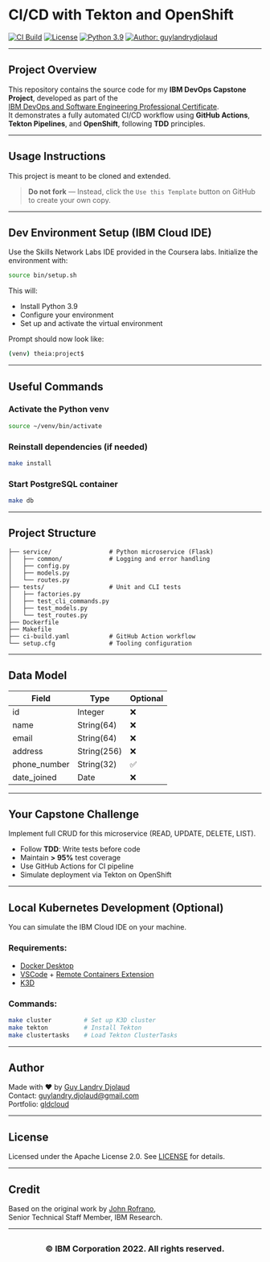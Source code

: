 # CI/CD with Tekton and OpenShift

[![CI Build](https://github.com/gld145/devops-capstone-project/actions/workflows/ci-build.yaml/badge.svg)](https://github.com/gld145/devops-capstone-project/actions)
[![License](https://img.shields.io/badge/License-Apache%202.0-blue.svg)](LICENSE)
[![Python 3.9](https://img.shields.io/badge/Python-3.9-green.svg)](https://www.python.org/downloads/release/python-390/)
[![Author: guylandrydjolaud](https://img.shields.io/badge/Author-guylandrydjolaud-orange)](https://github.com/guylandrydjolaud)

---

##  Project Overview

This repository contains the source code for my **IBM DevOps Capstone Project**, developed as part of the  
[IBM DevOps and Software Engineering Professional Certificate](https://www.coursera.org/professional-certificates/devops-and-software-engineering).  
It demonstrates a fully automated CI/CD workflow using **GitHub Actions**, **Tekton Pipelines**, and **OpenShift**, following **TDD** principles.

---

##  Usage Instructions

This project is meant to be cloned and extended.  
>  **Do not fork** — Instead, click the `Use this Template` button on GitHub to create your own copy.

---

##  Dev Environment Setup (IBM Cloud IDE)

Use the Skills Network Labs IDE provided in the Coursera labs. Initialize the environment with:

```bash
source bin/setup.sh
```

This will:
- Install Python 3.9
- Configure your environment
- Set up and activate the virtual environment

Prompt should now look like:
```bash
(venv) theia:project$
```

---

##  Useful Commands

### Activate the Python venv
```bash
source ~/venv/bin/activate
```

### Reinstall dependencies (if needed)
```bash
make install
```

### Start PostgreSQL container
```bash
make db
```

---

##  Project Structure

```text
├── service/                # Python microservice (Flask)
│   ├── common/             # Logging and error handling
│   ├── config.py
│   ├── models.py
│   └── routes.py
├── tests/                  # Unit and CLI tests
│   ├── factories.py
│   ├── test_cli_commands.py
│   ├── test_models.py
│   └── test_routes.py
├── Dockerfile
├── Makefile
├── ci-build.yaml           # GitHub Action workflow
└── setup.cfg               # Tooling configuration
```

---

##  Data Model

| Field         | Type        | Optional |
|---------------|-------------|----------|
| id            | Integer     | ❌       |
| name          | String(64)  | ❌       |
| email         | String(64)  | ❌       |
| address       | String(256) | ❌       |
| phone_number  | String(32)  | ✅       |
| date_joined   | Date        | ❌       |

---

##  Your Capstone Challenge

Implement full CRUD for this microservice (READ, UPDATE, DELETE, LIST).  
-  Follow **TDD**: Write tests before code  
-  Maintain **> 95%** test coverage  
-  Use GitHub Actions for CI pipeline  
-  Simulate deployment via Tekton on OpenShift

---

##  Local Kubernetes Development (Optional)

You can simulate the IBM Cloud IDE on your machine.

### Requirements:
- [Docker Desktop](https://www.docker.com/products/docker-desktop)
- [VSCode](https://code.visualstudio.com) + [Remote Containers Extension](https://marketplace.visualstudio.com/items?itemName=ms-vscode-remote.remote-containers)
- [K3D](https://k3d.io/)

### Commands:

```bash
make cluster         # Set up K3D cluster
make tekton          # Install Tekton
make clustertasks    # Load Tekton ClusterTasks
```

---

##  Author

Made with ❤️ by [Guy Landry Djolaud](https://github.com/guylandrydjolaud)  
 Contact: guylandry.djolaud@gmail.com  
 Portfolio: [gldcloud](https://devoptimize.tech)

---

##  License

Licensed under the Apache License 2.0. See [LICENSE](LICENSE) for details.

---

##  Credit

Based on the original work by [John Rofrano](https://www.coursera.org/instructor/johnrofrano),  
Senior Technical Staff Member, IBM Research.

---

## <h3 align="center">© IBM Corporation 2022. All rights reserved.</h3>
